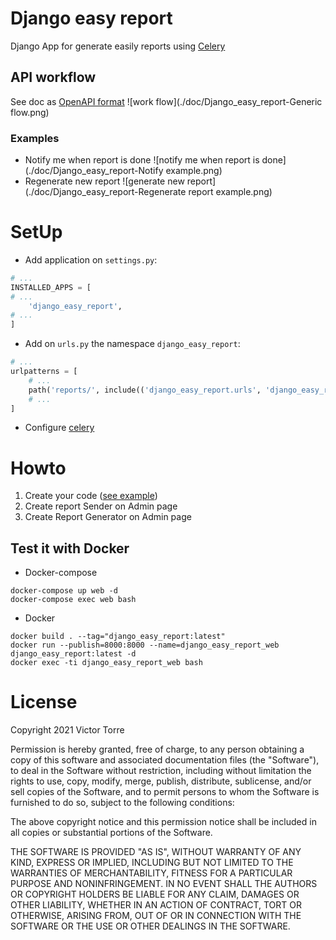 # Django easy report
Django App for generate easily reports using [Celery](https://docs.celeryproject.org/en/stable/index.html)

## API workflow
See doc as [OpenAPI format](./openapi.yml)
![work flow](./doc/Django_easy_report-Generic flow.png)

### Examples
* Notify me when report is done
![notify me when report is done](./doc/Django_easy_report-Notify example.png)
* Regenerate new report
![generate new report](./doc/Django_easy_report-Regenerate report example.png)

# SetUp
* Add application on `settings.py`:
```python
# ...
INSTALLED_APPS = [
# ...
    'django_easy_report',
# ...
]
```
* Add on `urls.py` the namespace `django_easy_report`:
```python
# ...
urlpatterns = [
    # ...
    path('reports/', include(('django_easy_report.urls', 'django_easy_report'), namespace='django_easy_report')),
    # ...
]
```
* Configure [celery](https://docs.celeryproject.org/en/stable/django/first-steps-with-django.html)

# Howto
1. Create your code ([see example](./django_easy_report/tests/test_example.py))
2. Create report Sender on Admin page
3. Create Report Generator on Admin page

## Test it with Docker
* Docker-compose
```shell
docker-compose up web -d
docker-compose exec web bash
```
* Docker
```shell
docker build . --tag="django_easy_report:latest"
docker run --publish=8000:8000 --name=django_easy_report_web django_easy_report:latest -d
docker exec -ti django_easy_report_web bash
```

# License
Copyright 2021 Victor Torre

Permission is hereby granted, free of charge, to any person obtaining a copy of this software and associated documentation files (the "Software"), to deal in the Software without restriction, including without limitation the rights to use, copy, modify, merge, publish, distribute, sublicense, and/or sell copies of the Software, and to permit persons to whom the Software is furnished to do so, subject to the following conditions:

The above copyright notice and this permission notice shall be included in all copies or substantial portions of the Software.

THE SOFTWARE IS PROVIDED "AS IS", WITHOUT WARRANTY OF ANY KIND, EXPRESS OR IMPLIED, INCLUDING BUT NOT LIMITED TO THE WARRANTIES OF MERCHANTABILITY, FITNESS FOR A PARTICULAR PURPOSE AND NONINFRINGEMENT. IN NO EVENT SHALL THE AUTHORS OR COPYRIGHT HOLDERS BE LIABLE FOR ANY CLAIM, DAMAGES OR OTHER LIABILITY, WHETHER IN AN ACTION OF CONTRACT, TORT OR OTHERWISE, ARISING FROM, OUT OF OR IN CONNECTION WITH THE SOFTWARE OR THE USE OR OTHER DEALINGS IN THE SOFTWARE.
